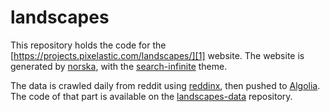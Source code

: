 # landscapes

This repository holds the code for the
[https://projects.pixelastic.com/landscapes/][1] website. The website is generated
by [norska][2], with the [search-infinite][3] theme.

The data is crawled daily from reddit using [reddinx][4], then pushed to
[Algolia][5]. The code of that part is available on the [landscapes-data][6]
repository.


[1]: https://projects.pixelastic.com/landscapes/
[2]: https://projects.pixelastic.com/norska/
[3]: https://projects.pixelastic.com/norska/theme-search-infinite/
[4]: https://projects.pixelastic.com/reddinx/
[5]: https://www.algolia.com/
[6]: https://github.com/pixelastic/landscapes-data


